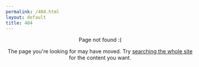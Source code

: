 ```yaml
---
permalink: /404.html
layout: default
title: 404
---
```


<p style="text-align: center">Page not found :(</p>

<p style="text-align: center">
The page you're looking for may have moved.
Try <a href="https://www.google.com/search?q=site%3Agreenelab.com&oq=site%3Agreenelab.com">searching the whole site</a> for the content you want.
</p>
